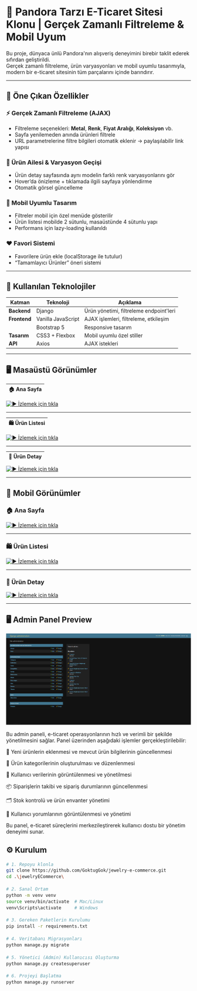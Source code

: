 # 💍 Pandora Tarzı E-Ticaret Sitesi Klonu | Gerçek Zamanlı Filtreleme & Mobil Uyum

Bu proje, dünyaca ünlü Pandora'nın alışveriş deneyimini birebir taklit ederek sıfırdan geliştirildi.  
Gerçek zamanlı filtreleme, ürün varyasyonları ve mobil uyumlu tasarımıyla, modern bir e-ticaret sitesinin tüm parçalarını içinde barındırır.

---

## 🌟 Öne Çıkan Özellikler

### ⚡️ Gerçek Zamanlı Filtreleme (AJAX)
- Filtreleme seçenekleri: **Metal**, **Renk**, **Fiyat Aralığı**, **Koleksiyon** vb.
- Sayfa yenilemeden anında ürünleri filtrele
- URL parametrelerine filtre bilgileri otomatik eklenir → paylaşılabilir link yapısı

### 💎 Ürün Ailesi & Varyasyon Geçişi
- Ürün detay sayfasında aynı modelin farklı renk varyasyonlarını gör
- Hover’da önizleme + tıklamada ilgili sayfaya yönlendirme
- Otomatik görsel güncelleme

### 📱 Mobil Uyumlu Tasarım
- Filtreler mobil için özel menüde gösterilir
- Ürün listesi mobilde 2 sütunlu, masaüstünde 4 sütunlu yapı
- Performans için lazy-loading kullanıldı

### ❤️ Favori Sistemi
- Favorilere ürün ekle (localStorage ile tutulur)
- “Tamamlayıcı Ürünler” öneri sistemi

---

## 🔧 Kullanılan Teknolojiler

| Katman       | Teknoloji         | Açıklama                                 |
|--------------|-------------------|------------------------------------------|
| **Backend**  | Django             | Ürün yönetimi, filtreleme endpoint'leri |
| **Frontend** | Vanilla JavaScript | AJAX işlemleri, filtreleme, etkileşim   |
|              | Bootstrap 5        | Responsive tasarım                      |
| **Tasarım**  | CSS3 + Flexbox     | Mobil uyumlu özel stiller               |
| **API**      | Axios              | AJAX istekleri                          |

---
## 🖥️ Masaüstü Görünümler

|🏠 Ana Sayfa |
|-------------|
[![▶️ İzlemek için tıkla](screenshots/mainC.gif)](https://youtu.be/4rmXltN4lzM)

---

|🛍️ Ürün Listesi |
|-------------|
[![▶️ İzlemek için tıkla](screenshots/menuC.gif)](https://youtu.be/CaPrFtV_Wsk)

---

|📄 Ürün Detay |
|-------------|
[![▶️ İzlemek için tıkla](screenshots/productC.gif)](https://youtu.be/DF_GKciMD50)

---

## 📱 Mobil Görünümler

### 🏠 Ana Sayfa  
[![▶️ İzlemek için tıkla](screenshots/mainM.gif)](https://youtu.be/67BQphoCt7k)

---

### 🛍️ Ürün Listesi  
[![▶️ İzlemek için tıkla](screenshots/menuM.gif)](https://youtu.be/jwreRi7uapE)

---

### 📄 Ürün Detay  
[![▶️ İzlemek için tıkla](screenshots/productM.gif)](https://youtu.be/5GOwtd5PvBY)

---

## 🖥️ Admin Panel Preview

![Screenshot](screenshots/admin-panel.png)

Bu admin paneli, e-ticaret operasyonlarının hızlı ve verimli bir şekilde yönetilmesini sağlar. Panel üzerinden aşağıdaki işlemler gerçekleştirilebilir:

🛒 Yeni ürünlerin eklenmesi ve mevcut ürün bilgilerinin güncellenmesi

📁 Ürün kategorilerinin oluşturulması ve düzenlenmesi

👤 Kullanıcı verilerinin görüntülenmesi ve yönetilmesi

📦 Siparişlerin takibi ve sipariş durumlarının güncellenmesi

🗂️ Stok kontrolü ve ürün envanter yönetimi

💬 Kullanıcı yorumlarının görüntülenmesi ve yönetimi

Bu panel, e-ticaret süreçlerini merkezileştirerek kullanıcı dostu bir yönetim deneyimi sunar.


## ⚙️ Kurulum

```bash
# 1. Repoyu klonla 
git clone https://github.com/GoktugGok/jewelry-e-commerce.git
cd .\jewelryECommerce\

# 2. Sanal Ortam 
python -m venv venv
source venv/bin/activate  # Mac/Linux
venv\Scripts\activate     # Windows

# 3. Gereken Paketlerin Kurulumu
pip install -r requirements.txt

# 4. Veritabanı Migrasyonları
python manage.py migrate

# 5. Yönetici (Admin) Kullanıcısı Oluşturma
python manage.py createsuperuser

# 6. Projeyi Başlatma
python manage.py runserver

